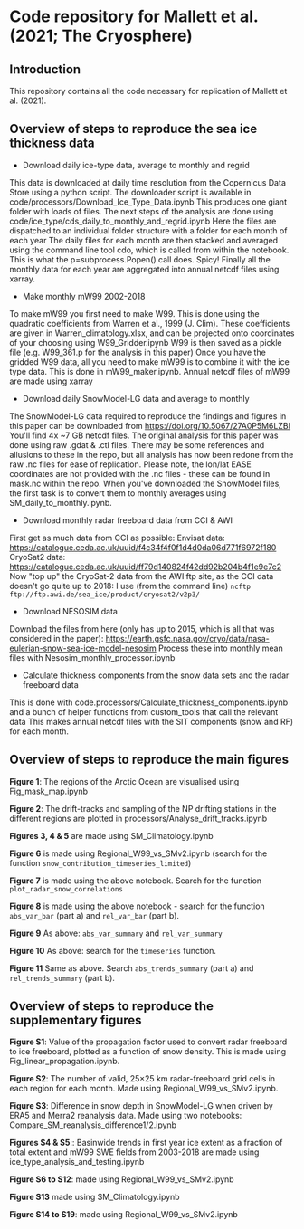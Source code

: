 # Code repository for Mallett et al. (2021; The Cryosphere)

## Introduction

This repository contains all the code necessary for replication of Mallett et al. (2021).

## Overview of steps to reproduce the sea ice thickness data

- Download daily ice-type data, average to monthly and regrid

This data is downloaded at daily time resolution from the Copernicus Data Store using a python script. 
The downloader script is available in code/processors/Download_Ice_Type_Data.ipynb
This produces one giant folder with loads of files.
The next steps of the analysis are done using code/ice_type/cds_daily_to_monthly_and_regrid.ipynb
Here the files are dispatched to an individual folder structure with a folder for each month of each year
The daily files for each month are then stacked and averaged using the command line tool cdo, which is called from within the notebook. 
This is what the p=subprocess.Popen() call does. Spicy!
Finally all the monthly data for each year are aggregated into annual netcdf files using xarray. 

- Make monthly mW99 2002-2018

To make mW99 you first need to make W99. This is done using the quadratic coefficients from Warren et al., 1999 (J. Clim).
These coefficients are given in Warren_climatology.xlsx, and can be projected onto coordinates of your choosing using W99_Gridder.ipynb
W99 is then saved as a pickle file (e.g. W99_361.p for the analysis in this paper)
Once you have the gridded W99 data, all you need to make mW99 is to combine it with the ice type data.
This is done in mW99_maker.ipynb. Annual netcdf files of mW99 are made using xarray

- Download daily SnowModel-LG data and average to monthly

The SnowModel-LG data required to reproduce the findings and figures in this paper can be downloaded from https://doi.org/10.5067/27A0P5M6LZBI
You'll find 4x ~7 GB netcdf files. The original analysis for this paper was done using raw .gdat & .ctl files. There may be some references and allusions to these in the repo, but all analysis has now been redone from the raw .nc files for ease of replication.
Please note, the lon/lat EASE coordinates are not provided with the .nc files - these can be found in mask.nc within the repo.
When you've downloaded the SnowModel files, the first task is to convert them to monthly averages using SM_daily_to_monthly.ipynb.

- Download monthly radar freeboard data from CCI & AWI

First get as much data from CCI as possible:
Envisat data: https://catalogue.ceda.ac.uk/uuid/f4c34f4f0f1d4d0da06d771f6972f180
CryoSat2 data: https://catalogue.ceda.ac.uk/uuid/ff79d140824f42dd92b204b4f1e9e7c2
Now "top up" the CryoSat-2 data from the AWI ftp site, as the CCI data doesn't go quite up to 2018:
I use (from the command line) ``` ncftp ftp://ftp.awi.de/sea_ice/product/cryosat2/v2p3/ ```

- Download NESOSIM data

Download the files from here (only has up to 2015, which is all that was considered in the paper):
https://earth.gsfc.nasa.gov/cryo/data/nasa-eulerian-snow-sea-ice-model-nesosim
Process these into monthly mean files with Nesosim_monthly_processor.ipynb

- Calculate thickness components from the snow data sets and the radar freeboard data

This is done with code.processors/Calculate_thickness_components.ipynb and a bunch of helper functions from custom_tools that call the relevant data
This makes annual netcdf files with the SIT components (snow and RF) for each month.

## Overview of steps to reproduce the main figures

**Figure 1**: The regions of the Arctic Ocean are visualised using Fig_mask_map.ipynb

**Figure 2**: The drift-tracks and sampling of the NP drifting stations in the different regions are plotted in processors/Analyse_drift_tracks.ipynb

**Figures 3, 4 & 5** are made using SM_Climatology.ipynb

**Figure 6** is made using Regional_W99_vs_SMv2.ipynb (search for the function ```snow_contribution_timeseries_limited```)

**Figure 7** is made using the above notebook. Search for the function ```plot_radar_snow_correlations```

**Figure 8** is made using the above notebook - search for the function ```abs_var_bar``` (part a) and ```rel_var_bar``` (part b).

**Figure 9** As above: ```abs_var_summary``` and ```rel_var_summary```

**Figure 10** As above: search for the ```timeseries``` function.

**Figure 11** Same as above. Search ```abs_trends_summary``` (part a) and ```rel_trends_summary``` (part b).

## Overview of steps to reproduce the supplementary figures

**Figure S1**: Value of the propagation factor used to convert radar freeboard to ice freeboard, plotted as a function of snow density. This is made using Fig_linear_propagation.ipynb.

**Figure S2**: The number of valid, 25×25 km radar-freeboard grid cells in each region for each month. Made using Regional_W99_vs_SMv2.ipynb.

**Figure S3**: Difference in snow depth in SnowModel-LG when driven by ERA5 and Merra2 reanalysis data. Made using two notebooks: Compare_SM_reanalysis_difference1/2.ipynb

**Figures S4 & S5**:: Basinwide trends in first year ice extent as a fraction of total extent and mW99 SWE fields from 2003-2018 are made using ice_type_analysis_and_testing.ipynb

**Figure S6 to S12**: made using Regional_W99_vs_SMv2.ipynb

**Figure S13** made using SM_Climatology.ipynb

**Figure S14 to S19**: made using Regional_W99_vs_SMv2.ipynb
